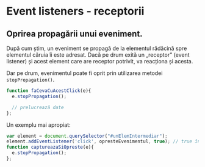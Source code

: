 # Event listeners - receptorii

## Oprirea propagării unui eveniment.

După cum știm, un eveniment se propagă de la elementul rădăcină spre elementul căruia îi este adresat. Dacă pe drum exită un „receptor” (event listener) și acest element care are receptor potrivit, va reacționa și acesta.

Dar pe drum, evenimentul poate fi oprit prin utilizarea metodei `stopPropagation()`.

```javascript
function faCevaCuAcestClick(e){
  e.stopPropagation();

  // prelucrează date
};
```

Un exemplu mai apropiat:

```javascript
var element = document.querySelector("#unElemIntermediar");
element.addEventListener('click', opresteEvenimentul, true); // true înseamnă să capturezi evenimentul
function captureazaSiOpreste(e){
  e.stopPropagation();
};
```
